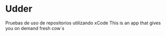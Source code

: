 # Udder
Pruebas de uso de repositorios utilizando xCode
This is an app that gives you on demand fresh cow´s

